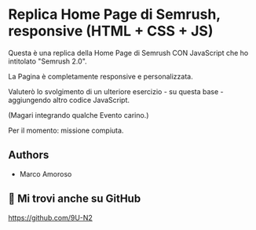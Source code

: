 # Replica Home Page di Semrush, responsive (HTML + CSS + JS)

Questa è una replica della Home Page di Semrush CON JavaScript che ho intitolato "Semrush 2.0".

La Pagina è completamente responsive e personalizzata.

Valuterò lo svolgimento di un ulteriore esercizio - su questa base - aggiungendo altro codice JavaScript.

(Magari integrando qualche Evento carino.)

Per il momento: missione compiuta.
## Authors

- Marco Amoroso
## 🚀 Mi trovi anche su GitHub
 https://github.com/9U-N2